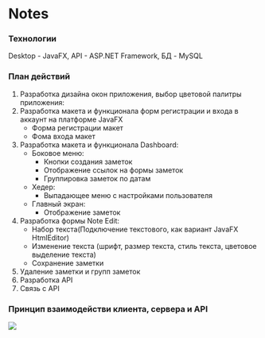 # Notes

### Технологии
Desktop - JavaFX,
API - ASP.NET Framework,
БД - MySQL

### План действий
1. Разработка дизайна окон приложения, выбор цветовой палитры приложения:
2. Разработка макета и функционала форм регистрации и входа в аккаунт на платформе JavaFX
	- Форма регистрации макет
	- Фома входа макет
3. Разработка макета и функционала Dashboard:
	- Боковое меню:
		- Кнопки создания заметок
		- Отображение ссылок на формы заметок
		- Группировка заметок по датам
	- Хедер:
		- Выпадающее меню с настройками пользователя
	- Главный экран:
		- Отображение заметок
4. Разработка формы Note Edit:
	- Набор текста(Подключение текстового, как вариант JavaFX HtmlEditor)
	- Изменение текста (шрифт, размер текста, стиль текста, цветовое выделение текста)
	- Сохранение заметки
5. Удаление заметки и групп заметок
6. Разработка API
7. Связь с API

### Принцип взаимодействи клиента, сервера и API
![](https://i.imgur.com/7asH06ah.jpg)

